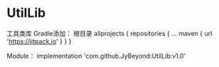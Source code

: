 # UtilLib
工具类库
Gradle添加：
根目录
allprojects {
		repositories {
			...
			maven { url 'https://jitpack.io' }
		}
	}
  
Module：
implementation 'com.github.JyBeyond:UtilLib:v1.0'

  
